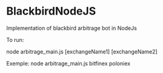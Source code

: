 # BlackbirdNodeJS
Implementation of blackbird arbitrage bot in NodeJs

To run:

node arbitrage_main.js [exchangeName1] [exchangeName2]

Exemple: 
node arbitrage_main.js bitfinex poloniex

